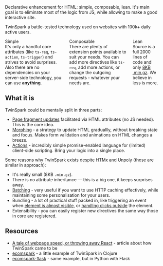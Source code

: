 <p>Declarative enhancement for HTML: simple, composable, lean. It's main goal is to
  eliminate most of the logic from JS, while allowing to make a good interactive
  site.</p>

<p class="toast toast-primary text-center">TwinSpark a battle-tested technology used on websites with 100k+ daily active users.</p>

<div class="columns">
  <div class="column col-4 col-xs-12">
    <div class="card back-logo" style="border: none">
      <div class="card-header h5">
        <span class="card-title">Simple</span>
      </div>
      <div class="card-body">
        It's only a handful core attributes (like <code>ts-req</code>,
        <code>ts-action</code>, <code>ts-trigger</code>) and strives to avoid
        surprises. Also there are no dependencies on your server-side
        technology, you can use <b>anything</b>.
      </div>
    </div>
  </div>

  <div class="column col-4 col-xs-12">
    <div class="card back-logo" style="border: none">
      <div class="card-header">
        <span class="card-title h5">Composable</span>
      </div>
      <div class="card-body">
        There are plenty of extension points available to suit your needs.
        You can add more directives like <code>ts-req</code>, add more actions,
        or change the outgoing requests - whatever your needs are.
      </div>
    </div>
  </div>

  <div class="column col-4 col-xs-12">
    <div class="card back-logo" style="border: none">
      <div class="card-header h5">
        <span class="card-title">Lean</span>
      </div>
      <div class="card-body">
        Source is a full 2000 lines of code and only
        <a href="https://github.com/piranha/twinspark-js/raw/master/dist/twinspark.min.js">8KB .min.gz</a>.
        We believe in less is more.
      </div>
    </div>
  </div>
</div>


## What it is

TwinSpark could be mentally split in three parts:

- [Page fragment updates](api/ts-req/) facilitated via HTML attributes
  (no JS needed). This is the core idea.
- [Morphing](api/ts-swap/#morph) - a strategy to update HTML graduallly,
  without breaking state and focus. Makes form validation and animations on HTML
  changes a breeze.
- [Actions](api/ts-action/) - incredibly simple promise-enabled language for
  (limited) client-side scripting. Bring your logic into a single place.

Some reasons why TwinSpark exists despite [HTMx](https://htmx.org/) and
[Unpoly](https://unpoly.com/) (those are similar in approach):

- It's really small (8KB `.min.gz`).
- There is no attribute inheritance — this is a big one, it keeps surprises away.
- [Batching](api/ts-req-batch/) - very useful if you want to use HTTP
  caching effectively, while maintaining some personalisation for your
  users.
- Bundling - a lot of practical stuff packed in, like triggering an event when
  [element is almost visible](api/ts-trigger/), or
  [handling clicks outside](api/ts-trigger/#outside) the element.
- Extensibility - you can easily register new directives the same way those in
  core are registered.


## Resources

- [A tale of webpage speed, or throwing away React](https://solovyov.net/blog/2020/a-tale-of-webpage-speed-or-throwing-away-react/) - article about how TwinSpark came to be
- [ecomspark](https://github.com/piranha/ecomspark) - a little example of TwinSpark in Clojure
- [ecomspark-flask](https://github.com/vsolovyov/ecomspark-flask) - same example, but in Python with Flask
